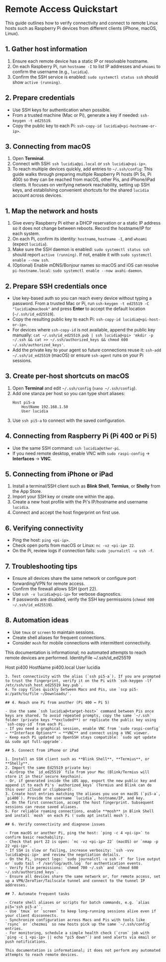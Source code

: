 # Remote Access Quickstart

This guide outlines how to verify connectivity and connect to remote Linux hosts such as Raspberry Pi devices from different clients (iPhone, macOS, Linux).

## 1. Gather host information

1. Ensure each remote device has a static IP or resolvable hostname.
2. On each Raspberry Pi, run `hostname -I` to list IP addresses and `whoami` to confirm the username (e.g., `lucidia`).
3. Confirm the SSH service is enabled: `sudo systemctl status ssh` should show `active (running)`.

## 2. Prepare credentials

- Use SSH keys for authentication when possible.
- From a trusted machine (Mac or Pi), generate a key if needed: `ssh-keygen -t ed25519`.
- Copy the public key to each Pi: `ssh-copy-id lucidia@<pi-hostname-or-ip>`.

## 3. Connecting from macOS

1. Open **Terminal**.
2. Connect with SSH: `ssh lucidia@pi.local` or `ssh lucidia@<pi-ip>`.
3. To reach multiple devices quickly, add entries to `~/.ssh/config`:
This guide walks through preparing multiple Raspberry Pi hosts (Pi 5s, Pi 400) so they can be reached from macOS, other Pis, and iPhone/iPad clients. It focuses on verifying network reachability, setting up SSH keys, and establishing convenient shortcuts for the shared `lucidia` account across devices.

## 1. Map the network and hosts

1. Give every Raspberry Pi either a DHCP reservation or a static IP address so it does not change between reboots. Record the hostname/IP for each system.
2. On each Pi, confirm its identity: `hostname`, `hostname -I`, and `whoami` (expect `lucidia`).
3. Make sure the SSH daemon is enabled: `sudo systemctl status ssh` should report `active (running)`. If not, enable it with `sudo systemctl enable --now ssh`.
4. (Optional) Enable mDNS/Bonjour names so macOS and iOS can resolve `pi-hostname.local`: `sudo systemctl enable --now avahi-daemon`.

## 2. Prepare SSH credentials once

- Use key-based auth so you can reach every device without typing a password. From a trusted Mac or Pi, run `ssh-keygen -t ed25519 -C "lucidia@macbook"` and press **Enter** to accept the default location (`~/.ssh/id_ed25519`).
- Copy the resulting public key to each Pi: `ssh-copy-id lucidia@<pi-host-or-ip>`.
- For devices where `ssh-copy-id` is not available, append the public key manually: `cat ~/.ssh/id_ed25519.pub | ssh lucidia@<pi> 'mkdir -p ~/.ssh && cat >> ~/.ssh/authorized_keys && chmod 600 ~/.ssh/authorized_keys'`.
- Add the private key to your agent so future connections reuse it: `ssh-add ~/.ssh/id_ed25519` (macOS) or ensure `ssh-agent` runs on your Pi sessions.

## 3. Create per-host shortcuts on macOS

1. Open **Terminal** and edit `~/.ssh/config` (`nano ~/.ssh/config`).
2. Add one stanza per host so you can type short aliases:
   ```sshconfig
   Host pi5-a
       HostName 192.168.1.50
       User lucidia
   ```
4. Use `ssh pi5-a` to connect with the saved configuration.

## 4. Connecting from Raspberry Pi (Pi 400 or Pi 5)

- Use the same SSH command: `ssh lucidia@other-pi`.
- If you need remote desktop, enable VNC with `sudo raspi-config` → **Interfaces** → **VNC**.

## 5. Connecting from iPhone or iPad

1. Install a terminal/SSH client such as **Blink Shell**, **Termius**, or **Shelly** from the App Store.
2. Import your SSH key or create one within the app.
3. Create a new host profile with the Pi's IP/hostname and username `lucidia`.
4. Connect and accept the host fingerprint on first use.

## 6. Verifying connectivity

- Ping the host: `ping <pi-ip>`.
- Check open ports from macOS or Linux: `nc -vz <pi-ip> 22`.
- On the Pi, review logs if connection fails: `sudo journalctl -u ssh -f`.

## 7. Troubleshooting tips

- Ensure all devices share the same network or configure port forwarding/VPN for remote access.
- Confirm the firewall allows SSH (port 22).
- Use `ssh -v lucidia@<pi-ip>` for verbose diagnostics.
- If passwords are disabled, verify the SSH key permissions (`chmod 600 ~/.ssh/id_ed25519`).

## 8. Automation ideas

- Use `tmux` or `screen` to maintain sessions.
- Create shell aliases for frequent connections.
- Consider `mosh` for mobile connections with intermittent connectivity.

This documentation is informational; no automated attempts to reach remote devices are performed.
       IdentityFile ~/.ssh/id_ed25519

   Host pi400
       HostName pi400.local
       User lucidia
   ```
3. Test connectivity with the alias (`ssh pi5-a`). If you are prompted to trust the fingerprint, verify it on the Pi with `ssh-keygen -lf /etc/ssh/ssh_host_ed25519_key.pub`.
4. To copy files quickly between Macs and Pis, use `scp pi5-a:/path/to/file ~/Downloads/`.

## 4. Reach one Pi from another (Pi 400 ↔ Pi 5)

- Use the same `ssh lucidia@<target-host>` command between Pis once keys are shared. To avoid repeated prompts, copy the same `~/.ssh` folder (private keys **excluded**) or replicate the public key using `ssh-copy-id` from each Pi.
- If you need a graphical session, enable VNC from `sudo raspi-config` → **Interface Options** → **VNC** and connect using a VNC viewer.
- Keep each Pi updated so OpenSSH stays compatible: `sudo apt update && sudo apt full-upgrade`.

## 5. Connect from iPhone or iPad

1. Install an SSH client such as **Blink Shell**, **Termius**, or **Shelly**.
2. Import the same Ed25519 private key:
   - AirDrop the `id_ed25519` file from your Mac (Blink/Termius will store it in their secure keychain).
   - Or, if generated inside the iOS app, export the new public key and append it to each Pi's `authorized_keys` (Termius and Blink can do this over iCloud or clipboard).
3. Create host entries matching the aliases you use on macOS (`pi5-a`, `pi400`). Provide the username `lucidia`, hostname/IP, and key.
4. On the first connection, accept the host fingerprint. Subsequent sessions can reuse saved aliases.
5. For reliable roaming connections, enable **mosh** in Blink Shell and install `mosh` on each Pi (`sudo apt install mosh`).

## 6. Verify connectivity and diagnose issues

- From macOS or another Pi, ping the host: `ping -c 4 <pi-ip>` to confirm basic reachability.
- Check that port 22 is open: `nc -vz <pi-ip> 22` (macOS) or `nmap -p 22 <pi-ip>`.
- If SSH is slow or failing, increase verbosity: `ssh -vvv lucidia@<pi-ip>` and review the negotiation details.
- On the Pi, inspect logs: `sudo journalctl -u ssh -f` for live output or `sudo tail -f /var/log/auth.log` for authentication events.
- Verify file permissions: `chmod 700 ~/.ssh` and `chmod 600 ~/.ssh/authorized_keys`.
- Ensure all devices share the same network or, for remote access, set up a VPN/ZeroTier/Tailscale tunnel and connect to the tunnel IP addresses.

## 7. Automate frequent tasks

- Create shell aliases or scripts for batch commands, e.g. `alias pi5='ssh pi5-a'`.
- Use `tmux` or `screen` to keep long-running sessions alive even if your client disconnects.
- Synchronize configuration across Macs and Pis with tools like `rsync` or `chezmoi` so new hosts pick up the same `~/.ssh/config` entries.
- For monitoring, schedule a simple health check (`cron` job with `ping -c 1 <pi-ip> || echo "pi5 down"`) and send alerts via email or push notifications.

This documentation is informational; it does not perform any automated attempts to reach remote devices.
